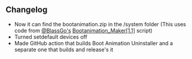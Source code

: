 ## Changelog
- Now it can find the bootanimation.zip in the /system folder (This uses code from [@BlassGo's](https://forum.xda-developers.com/m/blassgo.11402469/) [Bootanimation_Maker[1.1]](https://t.me/skyflyteam/505) script)
- Turned setdefault devices off
- Made GitHub action that builds Boot Animation Uninstaller and a separate one that builds and release's it
